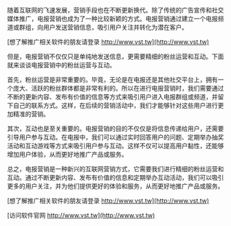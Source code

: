 随着互联网的飞速发展，营销手段也在不断更新换代。除了传统的广告宣传和社交媒体推广，电报营销也成为了一种比较新颖的方式。电报营销通过建立一个电报频道或群组，向用户发送营销信息，吸引用户关注并转化为潜在客户。

[想了解推广相关软件的朋友请登录 http://www.vst.tw](http://www.vst.tw)

但是，电报营销不仅仅只是单纯地发送信息，更需要精细的粉丝运营和互动。下面就来谈谈电报营销中的粉丝运营与互动。

首先，粉丝运营是非常重要的。毕竟，无论是在电报还是其他社交平台上，拥有一个庞大、活跃的粉丝群体都是非常有利的。所以在进行电报营销时，我们需要通过不断的更新内容、发布有价值的信息等方式来吸引用户进入电报群组或频道，并留下自己的联系方式。这样，在后续的营销活动中，我们才能够针对这些用户进行更加精准的营销。

其次，互动也是至关重要的。电报营销的目的不仅仅是将信息传递给用户，还需要引导用户参与互动。在电报中，我们可以通过实时回答用户的问题、定期举办抽奖活动和互动游戏等方式来吸引用户参与互动。这样不仅可以提高用户黏性，还能够增加用户体验，从而更好地推广产品或服务。

总之，电报营销是一种新兴的互联网营销方式，它需要我们进行精细的粉丝运营和互动。通过不断更新内容、发布有价值的信息和定期举办互动活动，我们可以吸引更多的用户关注，并为他们提供更好的体验和服务，从而更好地推广产品或服务。

[想了解推广相关软件的朋友请登录 http://www.vst.tw](http://www.vst.tw)


[访问软件官网 http://www.vst.tw](http://www.vst.tw)
